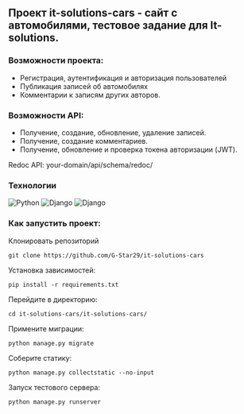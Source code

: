 ## Проект it-solutions-cars - сайт с автомобилями, тестовое задание для It-solutions.

### Возможности проекта:
- Регистрация, аутентификация и авторизация пользователей
- Публикация записей об автомобилях
- Комментарии к записям других авторов.

### Возможности API:
- Получение, создание, обновление, удаление записей.
- Получение, создание комментариев.
- Получение, обновление и проверка токена авторизации (JWT).

Redoc API: your-domain/api/schema/redoc/
<br>

### Технологии
![Python](https://img.shields.io/badge/Python-3.10-%23254F72?style=flat-square&logo=python&logoColor=yellow&labelColor=254f72)
![Django](https://img.shields.io/badge/Django-5.1.3-0C4B33?style=flat-square&logo=django&logoColor=white&labelColor=0C4B33)
![Django](https://img.shields.io/badge/Django%20REST-3.15.2-802D2D?style=flat-square&logo=django&logoColor=white&labelColor=802D2D)


### Как запустить проект:

Клонировать репозиторий

```
git clone https://github.com/G-Star29/it-solutions-cars
```
Установка зависимостей:

```
pip install -r requirements.txt
```

Перейдите в директорию:
```
cd it-solutions-cars/it-solutions-cars/
```

Примените миграции:

```
python manage.py migrate
```

Соберите статику:

```
python manage.py collectstatic --no-input
```


Запуск тестового сервера:

```
python manage.py runserver
```
